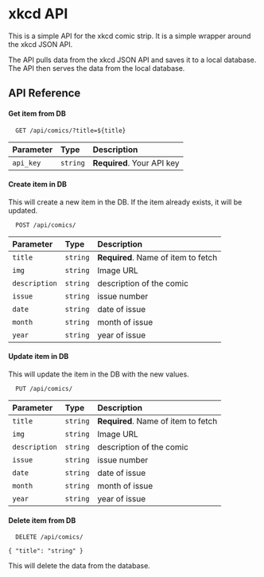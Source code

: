 # xkcd API

This is a simple API for the xkcd comic strip. It is a simple wrapper around the xkcd JSON API.

The API pulls data from the xkcd JSON API and saves it to a local database. The API then serves the data from the local database.

## API Reference

#### Get  item from DB

```http
  GET /api/comics/?title=${title}
```

| Parameter | Type     | Description                |
| :-------- | :------- | :------------------------- |
| `api_key` | `string` | **Required**. Your API key |

#### Create item in DB
This will create a new item in the DB. If the item already exists, it will be updated.

```http
  POST /api/comics/
```

| Parameter     | Type     | Description                         |
|:--------------| :------- |:------------------------------------|
| `title`       | `string` | **Required**. Name of item to fetch |
| `img`         | `string` | Image URL                           |
| `description` | `string` | description of the comic            |
| `issue`       | `string` | issue number                        |
| `date`        | `string` | date of issue                       |
| `month`       | `string` | month of issue                      |
| `year`        | `string` | year of issue                       |

#### Update item in DB
This will update the item in the DB with the new values.

```http
  PUT /api/comics/
```

| Parameter     | Type     | Description                         |
|:--------------| :------- |:------------------------------------|
| `title`       | `string` | **Required**. Name of item to fetch |
| `img`         | `string` | Image URL                           |
| `description` | `string` | description of the comic            |
| `issue`       | `string` | issue number                        |
| `date`        | `string` | date of issue                       |
| `month`       | `string` | month of issue                      |
| `year`        | `string` | year of issue                       |

#### Delete item from DB

```http
  DELETE /api/comics/

{ "title": "string" }
```
This will delete the data from the database.
